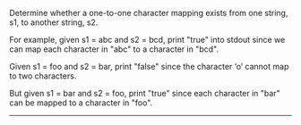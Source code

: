 Determine whether a one-to-one character mapping exists from one string, s1, to another string,
s2.

For example, given s1 = abc and s2 = bcd, print "true" into stdout since we can map each
character in "abc" to a character in "bcd".

Given s1 = foo and s2 = bar, print "false" since the character ‘o’ cannot map to two characters.

But given s1 = bar and s2 = foo, print "true" since each character in "bar" can be mapped to a
character in "foo".
__________________________________________________________________________________________________
